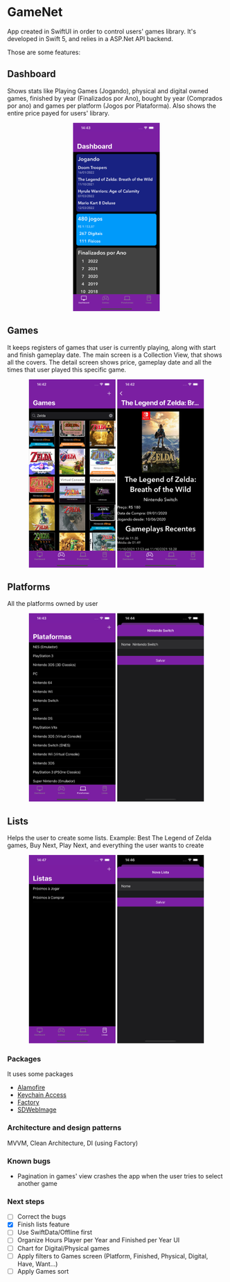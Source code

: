 # GameNet
App created in SwiftUI in order to control users' games library. 
It's developed in Swift 5, and relies in a ASP.Net API backend.

Those are some features:

## Dashboard
Shows stats like Playing Games (Jogando), physical and digital owned games, finished by year (Finalizados por Ano), bought by year (Comprados por ano) and games per platform (Jogos por Plataforma).
Also shows the entire price payed for users' library.

<p align="center">
<img src="https://github.com/allistoncarlos/GameNet.UIKit/blob/master/Screenshots/Dashboard.png" alt="Dashboard" width="200"/>
</p>

## Games
It keeps registers of games that user is currently playing, along with start and finish gameplay date. The main screen is a Collection View, that shows all the covers. The detail screen shows price, gameplay date and all the times that user played this specific game.

<p align="center">
<img src="https://github.com/allistoncarlos/GameNet.UIKit/blob/master/Screenshots/Games.png" alt="Games" width="200"/>
<img src="https://github.com/allistoncarlos/GameNet.UIKit/blob/master/Screenshots/GameDetail.png" alt="Games Detail" width="200"/>
</p>

## Platforms
All the platforms owned by user
<p align="center">
<img src="https://github.com/allistoncarlos/GameNet.UIKit/blob/master/Screenshots/Platforms.png" alt="Platforms" width="200"/>
<img src="https://github.com/allistoncarlos/GameNet.UIKit/blob/master/Screenshots/NewPlatform.png" alt="New Platform" width="200"/>
</p>

## Lists
Helps the user to create some lists. Example: Best The Legend of Zelda games, Buy Next, Play Next, and everything the user wants to create
<p align="center">
<img src="https://github.com/allistoncarlos/GameNet.UIKit/blob/master/Screenshots/Lists.png" alt="Lists" width="200"/>
<img src="https://github.com/allistoncarlos/GameNet.UIKit/blob/master/Screenshots/NewList.png" alt="New List" width="200"/>
</p>

### Packages
It uses some packages
* [Alamofire](https://github.com/Alamofire/Alamofire)
* [Keychain Access](https://github.com/kishikawakatsumi/KeychainAccess)
* [Factory](https://github.com/hmlongco/Factory)
* [SDWebImage](https://github.com/SDWebImage/SDWebImage)

### Architecture and design patterns
MVVM, Clean Architecture, DI (using Factory)

### Known bugs
* Pagination in games' view crashes the app when the user tries to select another game

### Next steps
- [ ] Correct the bugs
- [x] Finish lists feature
- [ ] Use SwiftData/Offline first
- [ ] Organize Hours Player per Year and Finished per Year UI
- [ ] Chart for Digital/Physical games
- [ ] Apply filters to Games screen (Platform, Finished, Physical, Digital, Have, Want...)
- [ ] Apply Games sort